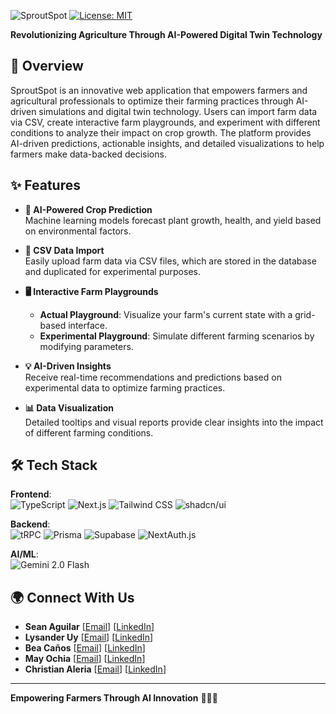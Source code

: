![SproutSpot](https://github.com/user-attachments/assets/996987a5-3fa1-4150-8703-a7a9ee787588)
[![License: MIT](https://img.shields.io/badge/License-MIT-green.svg)](https://opensource.org/licenses/MIT)

**Revolutionizing Agriculture Through AI-Powered Digital Twin Technology**
## 🌾 Overview

SproutSpot is an innovative web application that empowers farmers and agricultural professionals to optimize their farming practices through AI-driven simulations and digital twin technology. Users can import farm data via CSV, create interactive farm playgrounds, and experiment with different conditions to analyze their impact on crop growth. The platform provides AI-driven predictions, actionable insights, and detailed visualizations to help farmers make data-backed decisions.

## ✨ Features

- **🌱 AI-Powered Crop Prediction**  
  Machine learning models forecast plant growth, health, and yield based on environmental factors.

- **📂 CSV Data Import**  
  Easily upload farm data via CSV files, which are stored in the database and duplicated for experimental purposes.

- **🖥️ Interactive Farm Playgrounds**  
  - **Actual Playground**: Visualize your farm's current state with a grid-based interface.
  - **Experimental Playground**: Simulate different farming scenarios by modifying parameters.

- **💡 AI-Driven Insights**  
  Receive real-time recommendations and predictions based on experimental data to optimize farming practices.

- **📊 Data Visualization**  
  Detailed tooltips and visual reports provide clear insights into the impact of different farming conditions.

## 🛠️ Tech Stack

**Frontend**:  
  ![TypeScript](https://img.shields.io/badge/TypeScript-3178C6?logo=typescript&logoColor=white)
  ![Next.js](https://img.shields.io/badge/Next.js-000000?logo=nextdotjs&logoColor=white)
  ![Tailwind CSS](https://img.shields.io/badge/Tailwind_CSS-06B6D4?logo=tailwindcss&logoColor=white)
  ![shadcn/ui](https://img.shields.io/badge/shadcn/ui-000000?logo=react&logoColor=white)

**Backend**:  
  ![tRPC](https://img.shields.io/badge/tRPC-2596BE?logo=trpc&logoColor=white)
  ![Prisma](https://img.shields.io/badge/Prisma-2D3748?logo=prisma&logoColor=white)
  ![Supabase](https://img.shields.io/badge/Supabase-3ECF8E?logo=supabase&logoColor=white)
  ![NextAuth.js](https://img.shields.io/badge/NextAuth.js-000000?logo=nextdotjs&logoColor=white)

**AI/ML**:  
  ![Gemini 2.0 Flash](https://img.shields.io/badge/Gemini_2.0_Flash-FF6F61?logo=googleai&logoColor=white)

## 🌍 Connect With Us

- **Sean Aguilar** [[Email](mailto:seanaguilar698@gmail.com)] [[LinkedIn](https://www.linkedin.com/in/seanaguilar04)]
- **Lysander Uy** [[Email](mailto:lysander.uy@gmail.com)] [[LinkedIn](https://www.linkedin.com/in/lysander-uy-805557223)]
- **Bea Caños** [[Email](mailto:beabelle.canos@gmail.com)]  [[LinkedIn](https://www.linkedin.com/in/beabellecanos)]
- **May Ochia** [[Email](mailto:mayochia5@gmail.com)] [[LinkedIn](https://www.linkedin.com/in/may-ochia-086267270)]
- **Christian Aleria** [[Email](mailto:christianrayaleria@gmail.com)] [[LinkedIn](https://www.linkedin.com/in/christian-aleria-350a90353)]

---

**Empowering Farmers Through AI Innovation** 🌱🚜💡
